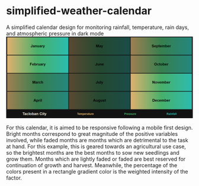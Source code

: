# simplified-weather-calendar
A simplified calendar design for monitoring rainfall, temperature, rain days, and atmospheric pressure in dark mode
![a preview of the app. It contains a three by four table of rectangles with a gradient of topaz, emerald green, and turquoise](https://github.com/shannaurelle/simplified-weather-calendar/blob/eb7790ce506010f147174cdb707d8aa5a533fec8/preview.PNG)

For this calendar, it is aimed to be responsive following a mobile first design. Bright months correspond to great magnitude of the positive variables involved, while faded months are months
which are detrimental to the task at hand. For this example, this is geared towards an agricultural use case, so the brightest months are the best months to sow new seedlings and grow them.
Months which are lightly faded or faded are best reserved for continuation of growth and harvest. Meanwhile, the percentage of the colors present in a rectangle gradient color is the weighted
intensity of the factor. 
